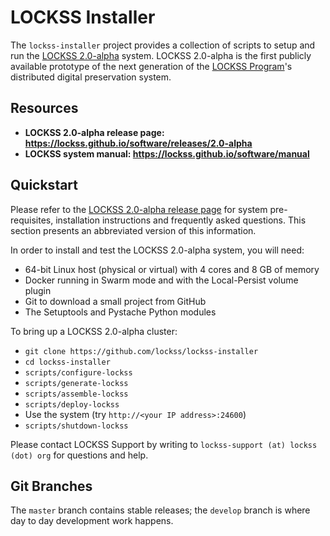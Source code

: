 # LOCKSS Installer

The `lockss-installer` project provides a collection of scripts to setup and run the [LOCKSS 2.0-alpha](https://lockss.github.io/software/releases/2.0-alpha) system. LOCKSS 2.0-alpha is the first publicly available prototype of the next generation of the [LOCKSS Program](https://www.lockss.org/)'s distributed digital preservation system.

## Resources

*   **LOCKSS 2.0-alpha release page: <https://lockss.github.io/software/releases/2.0-alpha>**
*   **LOCKSS system manual: <https://lockss.github.io/software/manual>**

## Quickstart

Please refer to the [LOCKSS 2.0-alpha release page](https://lockss.github.io/software/releases/2.0-alpha) for system pre-requisites, installation instructions and frequently asked questions. This section presents an abbreviated version of this information.

In order to install and test the LOCKSS 2.0-alpha system, you will need:

*   64-bit Linux host (physical or virtual) with 4 cores and 8 GB of memory
*   Docker running in Swarm mode and with the Local-Persist volume plugin
*   Git to download a small project from GitHub
*   The Setuptools and Pystache Python modules

To bring up a LOCKSS 2.0-alpha cluster:

*   `git clone https://github.com/lockss/lockss-installer`
*   `cd lockss-installer`
*   `scripts/configure-lockss`
*   `scripts/generate-lockss`
*   `scripts/assemble-lockss`
*   `scripts/deploy-lockss`
*   Use the system (try `http://<your IP address>:24600`)
*   `scripts/shutdown-lockss`

Please contact LOCKSS Support by writing to `lockss-support (at) lockss (dot) org`
for questions and help.

## Git Branches

The `master` branch contains stable releases; the `develop` branch is where day to day development work happens.
